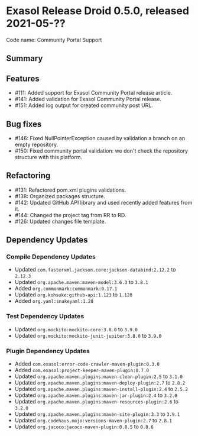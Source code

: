 # Exasol Release Droid 0.5.0, released 2021-05-??

Code name: Community Portal Support

## Summary

## Features

* #111: Added support for Exasol Community Portal release article. 
* #141: Added validation for Exasol Community Portal release.
* #151: Added log output for created community post URL.

## Bug fixes

* #146: Fixed NullPointerException caused by validation a branch on an empty repository.
* #150: Fixed community portal validation: we don't check the repository structure with this platform.

## Refactoring

* #131: Refactored pom.xml plugins validations.
* #138: Organized packages structure.
* #142: Updated GitHub API library and used recently added features from it.
* #144: Changed the project tag from RR to RD.
* #126: Updated changes file template.

## Dependency Updates

### Compile Dependency Updates

* Updated `com.fasterxml.jackson.core:jackson-databind:2.12.2` to `2.12.3`
* Updated `org.apache.maven:maven-model:3.6.3` to `3.8.1`
* Added `org.commonmark:commonmark:0.17.1`
* Updated `org.kohsuke:github-api:1.123` to `1.128`
* Added `org.yaml:snakeyaml:1.28`

### Test Dependency Updates

* Updated `org.mockito:mockito-core:3.8.0` to `3.9.0`
* Updated `org.mockito:mockito-junit-jupiter:3.8.0` to `3.9.0`

### Plugin Dependency Updates

* Added `com.exasol:error-code-crawler-maven-plugin:0.3.0`
* Added `com.exasol:project-keeper-maven-plugin:0.7.0`
* Updated `org.apache.maven.plugins:maven-clean-plugin:2.5` to `3.1.0`
* Updated `org.apache.maven.plugins:maven-deploy-plugin:2.7` to `2.8.2`
* Updated `org.apache.maven.plugins:maven-install-plugin:2.4` to `2.5.2`
* Updated `org.apache.maven.plugins:maven-jar-plugin:2.4` to `3.2.0`
* Updated `org.apache.maven.plugins:maven-resources-plugin:2.6` to `3.2.0`
* Updated `org.apache.maven.plugins:maven-site-plugin:3.3` to `3.9.1`
* Updated `org.codehaus.mojo:versions-maven-plugin:2.7` to `2.8.1`
* Updated `org.jacoco:jacoco-maven-plugin:0.8.5` to `0.8.6`
